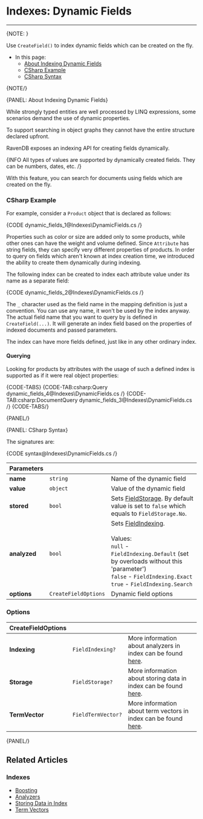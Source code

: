 # Indexes: Dynamic Fields
---

{NOTE: }

Use `CreateField()` to index dynamic fields which can be created on the fly. 

* In this page:
   * [About Indexing Dynamic Fields](../indexes/using-dynamic-fields#about-indexing-dynamic-fields)
   * [CSharp Example](../indexes/using-dynamic-fields#csharp-example)
   * [CSharp Syntax](../indexes/using-dynamic-fields#csharp-syntax)

{NOTE/}

{PANEL: About Indexing Dynamic Fields}

While strongly typed entities are well processed by LINQ expressions, some scenarios demand the use of dynamic properties. 

To support searching in object graphs they cannot have the entire structure declared upfront. 

RavenDB exposes an indexing API for creating fields dynamically.

{INFO All types of values are supported by dynamically created fields. They can be numbers, dates, etc. /}

With this feature, you can search for documents using fields which are created on the fly. 

### CSharp Example

For example, consider a `Product` object that is declared as follows:

{CODE dynamic_fields_1@Indexes\DynamicFields.cs /}

Properties such as color or size are added only to some products, while other ones can have the weight and volume defined. 
Since `Attribute` has string fields, they can specify very different properties of products.
In order to query on fields which aren't known at index creation time, we introduced the ability to create them dynamically during indexing.

The following index can be created to index each attribute value under its name as a separate field:

{CODE dynamic_fields_2@Indexes\DynamicFields.cs /}

The `_` character used as the field name in the mapping definition is just a convention. 
You can use any name, it won't be used by the index anyway. The actual field name
that you want to query by is defined in `CreateField(...)`. 
It will generate an index field based on the properties of indexed documents and passed parameters. 

The index can have more fields defined, just like in any other ordinary index.

#### Querying

Looking for products by attributes with the usage of such a defined index is supported as if it were real object properties:

{CODE-TABS}
{CODE-TAB:csharp:Query dynamic_fields_4@Indexes\DynamicFields.cs /}
{CODE-TAB:csharp:DocumentQuery dynamic_fields_3@Indexes\DynamicFields.cs /}
{CODE-TABS/}

{PANEL/}

{PANEL: CSharp Syntax}

The signatures are:

{CODE syntax@Indexes\DynamicFields.cs /}

| Parameters | | |
| ------------- | ------------- | ----- |
| **name** | `string` | Name of the dynamic field |
| **value** | `object` | Value of the dynamic field |
| **stored** | `bool` | Sets [FieldStorage](../indexes/storing-data-in-index). By default value is set to `false` which equals to `FieldStorage.No`. |
| **analyzed** | `bool` | Sets [FieldIndexing](../indexes/using-analyzers).<br/><br/>Values:<br/>`null` - `FieldIndexing.Default` (set by overloads without this 'parameter')<br/>`false` - `FieldIndexing.Exact`<br/>`true` - `FieldIndexing.Search` |
| **options** | `CreateFieldOptions` | Dynamic field options |

### Options

| CreateFieldOptions | | |
| ------------- | ------------- | ----- |
| **Indexing** | `FieldIndexing?` | More information about analyzers in index can be found [here](../indexes/using-analyzers). |
| **Storage** | `FieldStorage?` | More information about storing data in index can be found [here](../indexes/storing-data-in-index). |
| **TermVector** | `FieldTermVector?` | More information about term vectors in index can be found [here](../indexes/using-term-vectors). |

{PANEL/}

## Related Articles

### Indexes

- [Boosting](../indexes/boosting)
- [Analyzers](../indexes/using-analyzers)
- [Storing Data in Index](../indexes/storing-data-in-index)
- [Term Vectors](../indexes/using-term-vectors)
